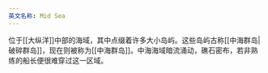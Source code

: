 ```yaml
---
英文名称: Mid Sea
---
```

位于[[大纵洋]]中部的海域，其中点缀着许多大小岛屿。这些岛屿古称[[中海群岛|破碎群岛]]，现在则被称为[[中海群岛]]。中海海域暗流涌动，礁石密布，若非熟练的船长便很难穿过这一区域。